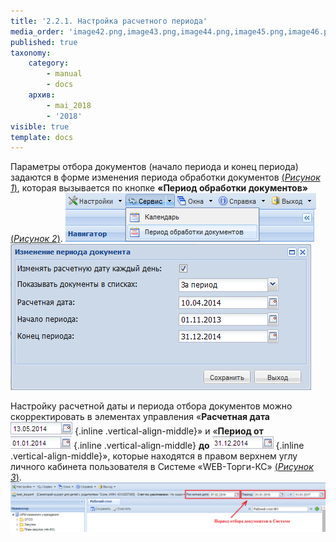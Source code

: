 ```yaml
---
title: '2.2.1. Настройка расчетного периода'
media_order: 'image42.png,image43.png,image44.png,image45.png,image46.png,image47.png'
published: true
taxonomy:
    category:
        - manual
        - docs
    архив:
        - mai_2018
        - '2018'
visible: true
template: docs
---
```


Параметры отбора документов (начало периода и конец периода) задаются в форме изменения периода обработки документов [(*Рисунок 1*)](#ris-1), которая вызывается по кнопке **«Период обработки документов»** [(*Рисунок 2*)](#ris-2).
![Рисунок 1. Вызов формы редактирования расчетного периода](image42.png?id=ris-1)
![Рисунок 2. Форма редактирования расчетного периода](image43.png?id=ris-2)

Настройку расчетной даты и периода отбора документов можно скорректировать в элементах управления «**Расчетная дата** ![](image44.png) {.inline .vertical-align-middle}» и «**Период от** ![](image45.png) {.inline .vertical-align-middle}  **до** ![](image46.png) {.inline .vertical-align-middle}», которые находятся в правом верхнем углу личного кабинета пользователя в Системе «WEB-Торги-КС» [(*Рисунок 3*)](#ris-3).
![Рисунок 3. Настройка расчетной даты и периода отбора документов](image47.png?id=ris-3)
